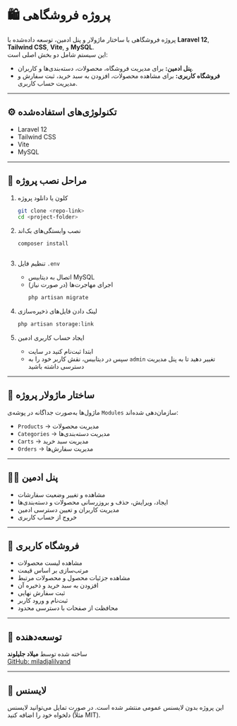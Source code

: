 # 🛍️ پروژه فروشگاهی

پروژه فروشگاهی با ساختار ماژولار و پنل ادمین، توسعه داده‌شده با **Laravel 12**, **Tailwind CSS**, **Vite**, و **MySQL**.  
این سیستم شامل دو بخش اصلی است:  
- **پنل ادمین:** برای مدیریت فروشگاه، محصولات، دسته‌بندی‌ها و کاربران.  
- **فروشگاه کاربری:** برای مشاهده محصولات، افزودن به سبد خرید، ثبت سفارش و مدیریت حساب کاربری.

---

## ⚙️ تکنولوژی‌های استفاده‌شده
- Laravel 12  
- Tailwind CSS  
- Vite  
- MySQL  

---

## 🚀 مراحل نصب پروژه

1. کلون یا دانلود پروژه  
   ```bash
   git clone <repo-link>
   cd <project-folder>
   ```

2. نصب وابستگی‌های بک‌اند  
   ```bash
   composer install
   ```

   ```

3. تنظیم فایل `.env`  
   - اتصال به دیتابیس MySQL  
   - اجرای مهاجرت‌ها (در صورت نیاز)
     ```bash
     php artisan migrate
     ```

4. لینک دادن فایل‌های ذخیره‌سازی  
   ```bash
   php artisan storage:link
   ```

5. ایجاد حساب کاربری ادمین  
   - ابتدا ثبت‌نام کنید در سایت  
   - سپس در دیتابیس، نقش کاربر خود را به `admin` تغییر دهید تا به پنل مدیریت دسترسی داشته باشید

---

## 🧩 ساختار ماژولار پروژه

ماژول‌ها به‌صورت جداگانه در پوشه‌ی `Modules` سازمان‌دهی شده‌اند:

- `Products` → مدیریت محصولات  
- `Categories` → مدیریت دسته‌بندی‌ها  
- `Carts` → مدیریت سبد خرید  
- `Orders` → مدیریت سفارش‌ها  

---

## 👨‍💼 پنل ادمین

- مشاهده و تغییر وضعیت سفارشات  
- ایجاد، ویرایش، حذف و بروزرسانی محصولات و دسته‌بندی‌ها  
- مدیریت کاربران و تعیین دسترسی ادمین  
- خروج از حساب کاربری  

---

## 🛒 فروشگاه کاربری

- مشاهده لیست محصولات  
- مرتب‌سازی بر اساس قیمت  
- مشاهده جزئیات محصول و محصولات مرتبط  
- افزودن به سبد خرید و ذخیره آن  
- ثبت سفارش نهایی  
- ثبت‌نام و ورود کاربر  
- محافظت از صفحات با دسترسی محدود  

---

## 👤 توسعه‌دهنده

ساخته شده توسط **میلاد جلیلوند**  
[GitHub: miladjalilvand](https://github.com/miladjalilvand)

---

## 📜 لایسنس
این پروژه بدون لایسنس عمومی منتشر شده است. در صورت تمایل می‌توانید لایسنس دلخواه خود را اضافه کنید (مثلاً MIT).
